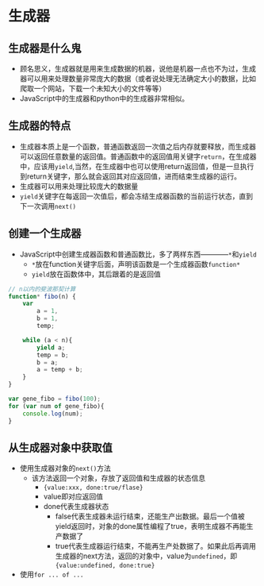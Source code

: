 # 生成器

## 生成器是什么鬼
- 顾名思义，生成器就是用来生成数据的机器，说他是机器一点也不为过，生成器可以用来处理数量非常庞大的数据（或者说处理无法确定大小的数据，比如爬取一个网站，下载一个未知大小的文件等等）
- JavaScript中的生成器和python中的生成器非常相似。

## 生成器的特点
- 生成器本质上是一个函数，普通函数返回一次值之后内存就要释放，而生成器可以返回任意数量的返回值。普通函数中的返回值用关键字`return`，在生成器中，应该用`yield`,当然，在生成器中也可以使用return返回值，但是一旦执行到return关键字，那么就会返回其对应返回值，进而结束生成器的运行。
- 生成器可以用来处理比较庞大的数据量
- `yield`关键字在每返回一次值后，都会冻结生成器函数的当前运行状态，直到下一次调用`next()`


## 创建一个生成器
- JavaScript中创建生成器函数和普通函数比，多了两样东西————`*`和`yield`
	- `*`放在function关键字后面，声明该函数是一个生成器函数`function*`
	- `yield`放在函数体中，其后跟着的是返回值


```javascript
// n以内的斐波那契计算
function* fibo(n) {
    var
        a = 1,
        b = 1,
        temp;

    while (a < n){
        yield a;
        temp = b;
        b = a;
        a = temp + b;
    }
}

var gene_fibo = fibo(100);
for (var num of gene_fibo){
    console.log(num);
}
```

## 从生成器对象中获取值
- 使用生成器对象的`next()`方法
	- 该方法返回一个对象，存放了返回值和生成器的状态信息
		- `{value:xxx, done:true/flase}`
		- value即对应返回值
		- done代表生成器状态
			- false代表生成器未运行结束，还能生产出数据。最后一个值被yield返回时，对象的done属性编程了true，表明生成器不再能生产数据了
			- true代表生成器运行结束，不能再生产处数据了。如果此后再调用生成器的next方法，返回的对象中，value为`undefined`，即`{value:undefined, done:true}`
- 使用`for ... of ...`